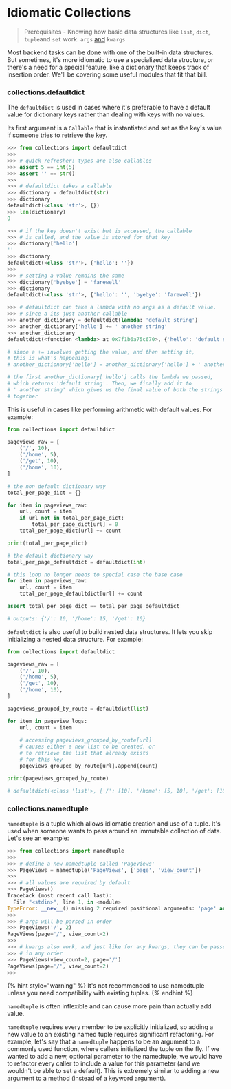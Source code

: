 # Idiomatic Collections

> Prerequisites - Knowing how basic data structures like `list`, `dict`, `tuple`and `set` work. `args` [and](https://realpython.com/python-kwargs-and-args/) `kwargs`

Most backend tasks can be done with one of the built-in data structures. But sometimes, it's more idiomatic to use a specialized data structure, or there's a need for a special feature, like a dictionary that keeps track of insertion order. We'll be covering some useful modules that fit that bill.

### collections.defaultdict

The `defaultdict` is used in cases where it's preferable to have a default value for dictionary keys rather than dealing with keys with no values. 

Its first argument is a `Callable` that is instantiated and set as the key's value if someone tries to retrieve the key.

```python
>>> from collections import defaultdict
>>> 
>>> # quick refresher: types are also callables
>>> assert 5 == int(5)
>>> assert '' == str()
>>> 
>>> # defaultdict takes a callable
>>> dictionary = defaultdict(str) 
>>> dictionary
defaultdict(<class 'str'>, {})
>>> len(dictionary)
0

>>> # if the key doesn't exist but is accessed, the callable
>>> # is called, and the value is stored for that key
>>> dictionary['hello']
''
>>> dictionary
defaultdict(<class 'str'>, {'hello': ''})
>>>
>>> # setting a value remains the same
>>> dictionary['byebye'] = 'farewell'
>>> dictionary
defaultdict(<class 'str'>, {'hello': '', 'byebye': 'farewell'})

>>> # defaultdict can take a lambda with no args as a default value, 
>>> # since a its just another callable
>>> another_dictionary = defaultdict(lambda: 'default string')
>>> another_dictionary['hello'] += ' another string'
>>> another_dictionary
defaultdict(<function <lambda> at 0x7f1b6a75c670>, {'hello': 'default string another string'})

# since a += involves getting the value, and then setting it,
# this is what's happening:
# another_dictionary['hello'] = another_dictionary['hello'] + ' another string'

# the first another_dictionary['hello'] calls the lambda we passed,
# which returns 'default string'. Then, we finally add it to 
# ' another string' which gives us the final value of both the strings
# together
```

This is useful in cases like performing arithmetic with default values. For example:

```python
from collections import defaultdict

pageviews_raw = [
    ('/', 10),
    ('/home', 5),
    ('/get', 10),
    ('/home', 10),
]

# the non default dictionary way
total_per_page_dict = {}

for item in pageviews_raw:
    url, count = item
    if url not in total_per_page_dict:
        total_per_page_dict[url] = 0
    total_per_page_dict[url] += count

print(total_per_page_dict)

# the default dictionary way
total_per_page_defaultdict = defaultdict(int)

# this loop no longer needs to special case the base case
for item in pageviews_raw:
    url, count = item
    total_per_page_defaultdict[url] += count

assert total_per_page_dict == total_per_page_defaultdict

# outputs: {'/': 10, '/home': 15, '/get': 10}
```

`defaultdict` is also useful to build nested data structures. It lets you skip initializing a nested data structure. For example:

```python
from collections import defaultdict

pageviews_raw = [
    ('/', 10),
    ('/home', 5),
    ('/get', 10),
    ('/home', 10),
]

pageviews_grouped_by_route = defaultdict(list)

for item in pageview_logs:
    url, count = item
    
    # accessing pageviews_grouped_by_route[url]
    # causes either a new list to be created, or
    # to retrieve the list that already exists 
    # for this key
    pageviews_grouped_by_route[url].append(count)

print(pageviews_grouped_by_route)

# defaultdict(<class 'list'>, {'/': [10], '/home': [5, 10], '/get': [10]})
```

### collections.namedtuple

`namedtuple` is a tuple which allows idiomatic creation and use of a tuple. It's used when someone wants to pass around an immutable collection of data. Let's see an example:

```python
>>> from collections import namedtuple
>>>
>>> # define a new namedtuple called 'PageViews'
>>> PageViews = namedtuple('PageViews', ['page', 'view_count'])
>>>
>>> # all values are required by default
>>> PageViews()
Traceback (most recent call last):
  File "<stdin>", line 1, in <module>
TypeError: __new__() missing 2 required positional arguments: 'page' and 'view_count'
>>> 
>>> # args will be parsed in order
>>> PageViews('/', 2)
PageViews(page='/', view_count=2)
>>>
>>> # kwargs also work, and just like for any kwargs, they can be passed
>>> # in any order
>>> PageViews(view_count=2, page='/')
PageViews(page='/', view_count=2)
>>>
```

{% hint style="warning" %}
It's not recommended to use namedtuple unless you need compatibility with existing tuples.
{% endhint %}

`namedtuple` is often inflexible and can cause more pain than actually add value.

`namedtuple` requires every member to be explicitly initialized, so adding a new value to an existing named tuple requires significant refactoring. For example, let's say that a `namedtuple` happens to be an argument to a commonly used function, where callers initialized the tuple on the fly. If we wanted to add a new, optional parameter to the namedtuple, we would have to refactor every caller to include a value for this parameter \(and we wouldn't be able to set a default\). This is extremely similar to adding a new argument to a method \(instead of a keyword argument\).






